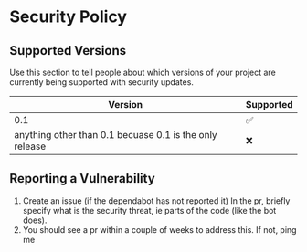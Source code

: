# Security Policy

## Supported Versions

Use this section to tell people about which versions of your project are
currently being supported with security updates.

| Version | Supported          |
| ------- | ------------------ |
| 0.1   | :white_check_mark: |
| anything other than 0.1 becuase 0.1 is the only release   | :x:                |

## Reporting a Vulnerability

1. Create an issue (if the dependabot has not reported it)
  In the pr, briefly specify what is the security threat, ie parts of the code (like the bot does).
2. You should see a pr within a couple of weeks to address this. If not, ping me

